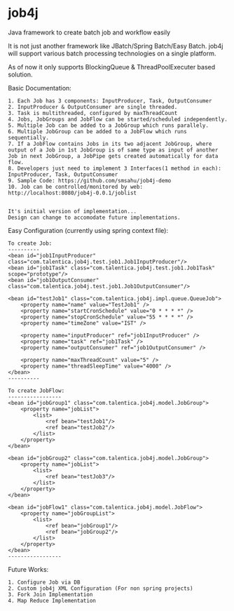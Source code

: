 job4j
=====

Java framework to create batch job and workflow easily 

It is not just another framework like JBatch/Spring Batch/Easy Batch. 
job4j will support various batch processing technologies on a single platform.

As of now it only supports BlockingQueue & ThreadPoolExecuter based solution.

Basic Documentation:

	1. Each Job has 3 components: InputProducer, Task, OutputConsumer
	2. InputProducer & OutputConsumer are single threaded.
	3. Task is multithreaded, configured by maxThreadCount
	4. Jobs, JobGroups and JobFlow can be started/scheduled independently.
	5. Multiple Job can be added to a JobGroup which runs parallely.
	6. Multiple JobGroup can be added to a JobFlow which runs sequentially.
	7. If a JobFlow contains Jobs in its two adjacent JobGroup, where output of a Job in 1st JobGroup is of same type as input of another Job in next JobGroup, a JobPipe gets created automatically for data flow.  
	8. Developers just need to implement 3 Interfaces(1 method in each): InputProducer, Task, OutputConsumer
	9. Sample Code: https://github.com/smsahu/job4j-demo
	10. Job can be controlled/monitored by web: http://localhost:8080/job4j-0.0.1/joblist

	
	It's initial version of implementation...
	Design can change to accomodate future implementations.

Easy Configuration (currently using spring context file):

	To create Job:
	----------
    <bean id="job1InputProducer" class="com.talentica.job4j.test.job1.Job1InputProducer"/>
    <bean id="job1Task" class="com.talentica.job4j.test.job1.Job1Task" scope="prototype"/>
    <bean id="job1OutputConsumer" class="com.talentica.job4j.test.job1.Job1OutputConsumer"/> 
 	
  	<bean id="testJob1" class="com.talentica.job4j.impl.queue.QueueJob">
	  	<property name="name" value="TestJob1" />
		<property name="startCronSchedule" value="0 * * * *" />
		<property name="stopCronSchedule" value="55 * * * *" />				
		<property name="timeZone" value="IST" />
		
  		<property name="inputProducer" ref="job1InputProducer" />		
	  	<property name="task" ref="job1Task" />
		<property name="outputConsumer" ref="job1OutputConsumer" />	
		
	  	<property name="maxThreadCount" value="5" />
  		<property name="threadSleepTime" value="4000" />
	</bean>
	----------
	
	To create JobFlow:
	-----------------
	<bean id="jobGroup1" class="com.talentica.job4j.model.JobGroup">
		<property name="jobList">
			<list>
				<ref bean="testJob1"/>
				<ref bean="testJob2"/>
			</list>
		</property>
	</bean>
	
	<bean id="jobGroup2" class="com.talentica.job4j.model.JobGroup">
		<property name="jobList">
			<list>
				<ref bean="testJob3"/>
			</list>
		</property>
	</bean>
	
	<bean id="jobFlow1" class="com.talentica.job4j.model.JobFlow">
		<property name="jobGroupList">
			<list>
				<ref bean="jobGroup1"/>
				<ref bean="jobGroup2"/>
			</list>
		</property>
	</bean>
	-----------------
		
Future Works:

	1. Configure Job via DB
	2. Custom job4j XML Configuration (For non spring projects)
	3. Fork Join Implementation
	4. Map Reduce Implementation
